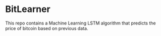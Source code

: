 # BitLearner
This repo contains a Machine Learning LSTM algorithm that predicts the price of bitcoin based on previous data.
